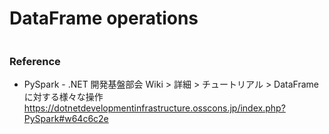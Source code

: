 # DataFrame operations
```
```

### Reference
- PySpark - .NET 開発基盤部会 Wiki > 詳細 > チュートリアル > DataFrameに対する様々な操作  
https://dotnetdevelopmentinfrastructure.osscons.jp/index.php?PySpark#w64c6c2e
